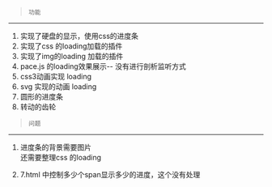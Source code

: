 >     功能

----

1. 实现了硬盘的显示，使用css的进度条
2. 实现了css 的loading加载的插件
3. 实现了img的loading 加载的插件
4. pace.js 的loading效果展示-- 没有进行剖析监听方式
5. css3动画实现 loading
6. svg 实现的动画 loading
7. 圆形的进度条
8. 转动的齿轮


>     问题
 
 ---
 
1. 进度条的背景需要图片  
   还需要整理css 的loading
   
2. 7.html 中控制多少个span显示多少的进度，这个没有处理   
